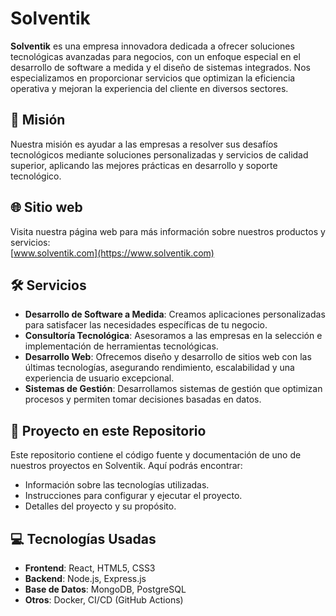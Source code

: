 # Solventik

**Solventik** es una empresa innovadora dedicada a ofrecer soluciones tecnológicas avanzadas para negocios, con un enfoque especial en el desarrollo de software a medida y el diseño de sistemas integrados. Nos especializamos en proporcionar servicios que optimizan la eficiencia operativa y mejoran la experiencia del cliente en diversos sectores.

## 🚀 Misión

Nuestra misión es ayudar a las empresas a resolver sus desafíos tecnológicos mediante soluciones personalizadas y servicios de calidad superior, aplicando las mejores prácticas en desarrollo y soporte tecnológico.

## 🌐 Sitio web

Visita nuestra página web para más información sobre nuestros productos y servicios:  
[www.solventik.com](https://www.solventik.com)

## 🛠️ Servicios

- **Desarrollo de Software a Medida**: Creamos aplicaciones personalizadas para satisfacer las necesidades específicas de tu negocio.
- **Consultoría Tecnológica**: Asesoramos a las empresas en la selección e implementación de herramientas tecnológicas.
- **Desarrollo Web**: Ofrecemos diseño y desarrollo de sitios web con las últimas tecnologías, asegurando rendimiento, escalabilidad y una experiencia de usuario excepcional.
- **Sistemas de Gestión**: Desarrollamos sistemas de gestión que optimizan procesos y permiten tomar decisiones basadas en datos.

## 📂 Proyecto en este Repositorio

Este repositorio contiene el código fuente y documentación de uno de nuestros proyectos en Solventik. Aquí podrás encontrar:

- Información sobre las tecnologías utilizadas.
- Instrucciones para configurar y ejecutar el proyecto.
- Detalles del proyecto y su propósito.

## 💻 Tecnologías Usadas

- **Frontend**: React, HTML5, CSS3
- **Backend**: Node.js, Express.js
- **Base de Datos**: MongoDB, PostgreSQL
- **Otros**: Docker, CI/CD (GitHub Actions)
